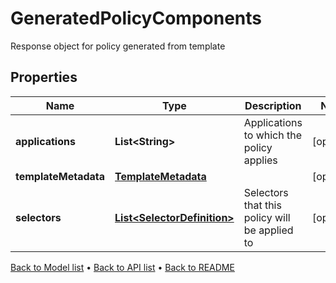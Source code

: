 

# GeneratedPolicyComponents

Response object for policy generated from template

## Properties

| Name | Type | Description | Notes |
|------------ | ------------- | ------------- | -------------|
|**applications** | **List&lt;String&gt;** | Applications to which the policy applies |  [optional] |
|**templateMetadata** | [**TemplateMetadata**](TemplateMetadata.md) |  |  [optional] |
|**selectors** | [**List&lt;SelectorDefinition&gt;**](SelectorDefinition.md) | Selectors that this policy will be applied to |  [optional] |



[Back to Model list](../README.md#documentation-for-models) &#8226; [Back to API list](../README.md#documentation-for-api-endpoints) &#8226; [Back to README](../README.md)


